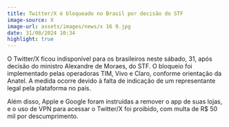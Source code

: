 ```yaml
---
title: Twitter/X é bloqueado no Brasil por decisão do STF
image-source: X
image-url: assets/images/news/x 16 9.jpg
date: 31/08/2024 10:34
highlight: true
---
```


O Twitter/X ficou indisponível para os brasileiros neste sábado, 31, após decisão do ministro Alexandre de Moraes, do STF. O bloqueio foi implementado pelas operadoras TIM, Vivo e Claro, conforme orientação da Anatel. A medida ocorre devido à falta de indicação de um representante legal pela plataforma no país.

Além disso, Apple e Google foram instruídas a remover o app de suas lojas, e o uso de VPN para acessar o Twitter/X foi proibido, com multa de R$ 50 mil por descumprimento.
